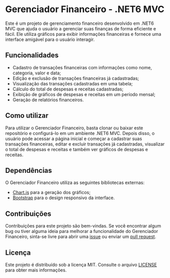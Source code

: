 # Gerenciador Financeiro - .NET6 MVC

Este é um projeto de gerenciamento financeiro desenvolvido em .NET6 MVC que ajuda o usuário a gerenciar suas finanças de forma eficiente e fácil. Ele utiliza gráficos para exibir informações financeiras e fornece uma interface amigável para o usuário interagir.

## Funcionalidades

- Cadastro de transações financeiras com informações como nome, categoria, valor e data;
- Edição e exclusão de transações financeiras já cadastradas;
- Visualização das transações cadastradas em uma tabela;
- Cálculo do total de despesas e receitas cadastradas;
- Exibição de gráficos de despesas e receitas em um período mensal;
- Geração de relatórios financeiros.

## Como utilizar

Para utilizar o Gerenciador Financeiro, basta clonar ou baixar este repositório e configurá-lo em um ambiente .NET6 MVC. Depois disso, o usuário pode acessar a página inicial e começar a cadastrar suas transações financeiras, editar e excluir transações já cadastradas, visualizar o total de despesas e receitas e também ver gráficos de despesas e receitas.

## Dependências

O Gerenciador Financeiro utiliza as seguintes bibliotecas externas:
- [Chart.js](https://www.chartjs.org/) para a geração dos gráficos;
- [Bootstrap](https://getbootstrap.com/) para o design responsivo da interface.

## Contribuições

Contribuições para este projeto são bem-vindas. Se você encontrar algum bug ou tiver alguma ideia para melhorar a funcionalidade do Gerenciador Financeiro, sinta-se livre para abrir uma [issue](https://github.com/seunome/gerenciador-financeiro/issues) ou enviar um [pull request](https://github.com/seunome/gerenciador-financeiro/pulls).

## Licença

Este projeto é distribuído sob a licença MIT. Consulte o arquivo [LICENSE](LICENSE) para obter mais informações.
